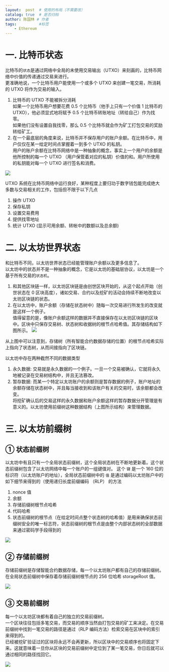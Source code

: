 ```yaml
---
layout:  post  # 使用的布局（不需要改）
catalog: true  # 是否归档
author: 陈国林 # 作者
tags:          #标签
    - Ethereum
---
```


# 一. 比特币状态
比特币的`状态`是通过网络中全局的未使用交易输出（UTXO）来刻画的，比特币网络中价值的传递通过交易来进行。  
更准确地说，一个比特币用户能使用一个或多个 UTXO 来创建一笔交易，所消耗的 UTXO 将作为交易的输入。 

1. 比特币的 UTXO 不能被拆分消耗  
   如果一个比特币用户想要花费 0.5 个比特币（他手上只有一个价值 1 比特币的 UTXO），他必须显式地将赋予 0.5 个比特币转账地址（转给自己）作为找零。  
   如果他们没有设置自我找零，那么 0.5 个比特币就会作为矿工打包交易的奖励转给矿工。  
2. 在一个最底层的角度来说，比特币并不保存用户的账户余额。在比特币中，用户仅仅在某一给定时间点掌握着一到多个 UTXO 的私钥。  
   用户的账户余额在比特币网络中是一种抽象的概念，事实上一个用户的余额是他所控制的每一个 UTXO （用户保管着对应的私钥）价值的和。用户所使用的私钥能对每一个 UTXO 进行签名和消费。

![](https://github.com/chenguolin/chenguolin.github.io/blob/master/data/image/bitcoin-tx.png?raw=true)

UTXO 系统在比特币网络中运行良好，某种程度上要归功于数字钱包能完成绝大多数与交易相关的工作，包括但不限于以下几点

1. 操作 UTXO 
2. 保存私钥 
3. 设置交易费用 
4. 提供找零地址 
5. 统计 UTXO (显示可用余额、转帐中的数额以及总余额)

# 二. 以太坊世界状态
和比特币不同，以太坊世界状态已经能管理账户余额以及更多信息了。  
以太坊中的状态并不是一种抽象的概念，它是以太坊的基础层协议，以太坊是一个基于所有交易的`状态机`。

1. 和其他区块链一样，以太坊区块链是由创世区块开始的，从这个起点开始（创世状态在 0 区块高度），诸如交易、合约以及挖矿的活动会持续不断地改变以太坊区块链的状态。
2. 在以太坊中，账户余额（存储在状态树中）随每一次交易进行所发生的改变就是这样一个例子。  
   值得留意的是，像账户余额这样的数据并不直接保存在以太坊区块链的区块中。区块中只保存交易树、状态树和收据树的根节点哈希值。其存储结构如下图所示。
   ![](https://github.com/chenguolin/chenguolin.github.io/blob/master/data/image/ethereum-world-state.png?raw=true)

 从上图中可以注意到，存储树（所有智能合约数据存储的位置）的根节点哈希实际上指向了状态树，从而间接指向了区块链。  
 
 以太坊中存在两种截然不同的数据类型
 1. 永久数据: 交易就是永久数据的一个例子。一旦一个交易被确认，它就将永久地被记录在交易树结构中，并且无法篡改。
 2. 暂存数据: 而某一个特定以太坊账户的余额则是暂存数据的例子，账户地址的余额存储在状态树中，并且每当接收到和该账户有关的交易时，该余额都会改变。  
    将挖矿确认后的交易这样的永久数据和账户余额这样的暂存数据分开管理是有意义的。以太坊使用前缀树这种数据结构（上图所示结构）来管理数据。
    
# 三. 以太坊前缀树    
## ① 状态前缀树
以太坊中有且只有一个全局状态前缀树，这个全局状态树在不断地更新着。这个状态前缀树包含了以太坊网络中每一个账户的一组键值对。 
这个 `键` 是一个 160 位的标识符（以太坊账户的地址），全局状态前缀树中的 `值` 是通过编码以太坊账户中的如下细节来得到的（使用递归长度前缀编码 （RLP） 的方法

1. nonce 值 
2. 余额 
3. 存储前缀树根节点哈希 
4. 代码哈希 
5. 状态前缀树的根节点（在给定时间点整个状态树的哈希值）是用来确保状态前缀树安全的唯一标志符，状态前缀树的根节点是由整个内部状态树的全部数据来通过密码学手段得到的

![](https://github.com/chenguolin/chenguolin.github.io/blob/master/data/image/ethereum-state-trie.png?raw=true)

## ② 存储前缀树
存储前缀树是存储智能合约数据存储，每一个以太坊账户都有自己的存储前缀树。在全局状态前缀树中保存着存储前缀树根节点的 256 位哈希 storageRoot 值。

![](https://github.com/chenguolin/chenguolin.github.io/blob/master/data/image/ethereum-storage-trie.png?raw=true)

## ③ 交易前缀树
每一个以太坊区块都有着自己的独立的交易前缀树。  
一个区块往往包括多笔交易，而交易的顺序当然由打包交易的矿工来决定。在交易前缀树中找到一笔交易的路径是通过（RLP 编码方法）检索交易在区块中的索引来得到的。  
已经被挖矿验证过的区块将永远不会再更新，所以区块中的交易顺序也将固定下来。这就意味着一旦你从区块的交易前缀树中定位到了某一笔交易，你日后就可以通过相同的路径找回它。 

![](https://github.com/chenguolin/chenguolin.github.io/blob/master/data/image/ethereum-tx-trie.png?raw=true)

 
     
